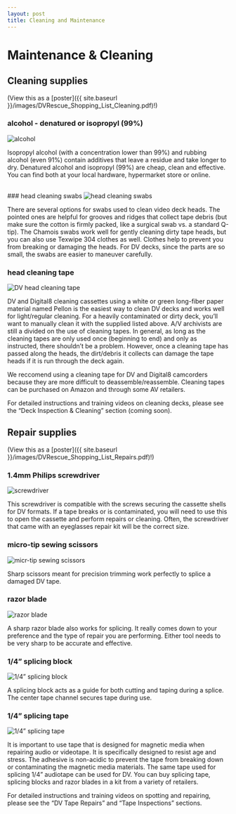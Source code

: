```yaml
---
layout: post
title: Cleaning and Maintenance
---
```


# Maintenance & Cleaning

## Cleaning supplies

(View this as a [poster]({{ site.baseurl }}/images/DVRescue_Shopping_List_Cleaning.pdf)!)

### alcohol - denatured or isopropyl (99%) 

<img alt="alcohol" src="{{ site.baseurl }}/images/alcohol.png">  

Isopropyl alcohol (with a concentration lower than 99%) and rubbing alcohol (even 91%) contain additives that leave a residue and take longer to dry. Denatured alcohol and isopropyl (99%) are cheap, clean and effective. You can find both at your local hardware, hypermarket store or online.
  
<br>
### head cleaning swabs

<img alt="head cleaning swabs" src="{{ site.baseurl }}/images/head_cleaning_swabs.png">  

There are several options for swabs used to clean video deck heads. The pointed ones are helpful for grooves and ridges that collect tape debris (but make sure the cotton is firmly packed, like a surgical swab vs. a standard Q-tip). The Chamois swabs work well for gently cleaning dirty tape heads, but you can also use Texwipe 304 clothes as well. Clothes help to prevent you from breaking or damaging the heads. For DV decks, since the parts are so small, the swabs are easier to maneuver carefully.

### head cleaning tape

<img alt="DV head cleaning tape" src="{{ site.baseurl }}/images/head_cleaning_tape.png">   

DV and Digital8 cleaning cassettes using a white or green long-fiber paper material named Pellon is the easiest way to clean DV decks and works well for light/regular cleaning. For a heavily contaminated or dirty deck, you’ll want to manually clean it with the supplied listed above. A/V archivists are still a divided on the use of cleaning tapes. In general, as long as the cleaning tapes are only used once (beginning to end) and only as instructed, there shouldn’t be a problem. However, once a cleaning tape has passed along the heads, the dirt/debris it collects can damage the tape heads if it is run through the deck again.

We reccomend using a cleaning tape for DV and Digital8 camcorders because they are more difficult to deassemble/reassemble. Cleaning tapes can be purchased on Amazon and through some AV retailers. 

For detailed instructions and training videos on cleaning decks, please see the “Deck Inspection & Cleaning” section (coming soon).


## Repair supplies

(View this as a [poster]({{ site.baseurl }}/images/DVRescue_Shopping_List_Repairs.pdf)!)

### 1.4mm Philips screwdriver

<img alt="screwdriver" src="{{ site.baseurl }}/images/onePointFourmm_Phillips_Screwdriver.png">  

This screwdriver is compatible with the screws securing the cassette shells for DV formats. If a tape breaks or is contaminated, you will need to use this to open the cassette and perform repairs or cleaning. Often, the screwdriver that came with an eyeglasses repair kit will be the correct size.

### micro-tip sewing scissors

<img alt="micr-tip sewing scissors" src="{{ site.baseurl }}/images/scissors.png">

Sharp scissors meant for precision trimming work perfectly to splice a damaged DV tape.

### razor blade

<img alt="razor blade" src="{{ site.baseurl }}/images/razorblade.png">

A sharp razor blade also works for splicing. It really comes down to your preference and the type of repair you are performing. Either tool needs to be very sharp to be accurate and effective.


### 1/4” splicing block

<img alt="1/4” splicing block" src="{{ site.baseurl }}/images/splicingblock.png">

A splicing block acts as a guide for both cutting and taping during a splice. The center tape channel secures tape during use.

### 1/4” splicing tape

<img alt="1/4” splicing tape" src="{{ site.baseurl }}/images/splicingtape.png">

It is important to use tape that is designed for magnetic media when repairing audio or videotape. It is specifically designed to resist age and stress. The adhesive is non-acidic to prevent the tape from breaking down or contaminating the magnetic media materials. The same tape used for splicing 1/4” audiotape can be used for DV. You can buy splicing tape, splicing blocks and razor blades in a kit from a variety of retailers.

For detailed instructions and training videos on spotting and repairing, please see the “DV Tape Repairs” and “Tape Inspections” sections.
